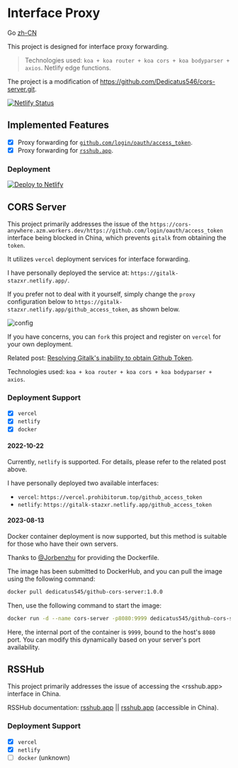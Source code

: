 # Interface Proxy

Go [zh-CN](docs/README.zh.md)

This project is designed for interface proxy forwarding.

> Technologies used: `koa + koa router + koa cors + koa bodyparser + axios`.
> Netlify edge functions.

The project is a modification of <https://github.com/Dedicatus546/cors-server.git>.

[![Netlify Status](https://api.netlify.com/api/v1/badges/dd25daa3-d576-4164-9bb3-f3748a91df81/deploy-status)](https://app.netlify.com/sites/gitalk-stazxr/deploys)

## Implemented Features

- [x] Proxy forwarding for [`github.com/login/oauth/access_token`](#cors-server).
- [x] Proxy forwarding for [`rsshub.app`](#rsshub).

### Deployment

[![Deploy to Netlify](https://www.netlify.com/img/deploy/button.svg)](https://app.netlify.com/start/deploy?repository=https://github.com/talentestors/proxy-interface)

## CORS Server

This project primarily addresses the issue of the `https://cors-anywhere.azm.workers.dev/https://github.com/login/oauth/access_token` interface being blocked in China, which prevents `gitalk` from obtaining the `token`.

It utilizes `vercel` deployment services for interface forwarding.

I have personally deployed the service at: `https://gitalk-stazxr.netlify.app/`.

If you prefer not to deal with it yourself, simply change the `proxy` configuration below to `https://gitalk-stazxr.netlify.app/github_access_token`, as shown below.

![config](https://fastly.jsdelivr.net/gh/Dedicatus546/image@main/2022/07/26/202207261450438.avif)

If you have concerns, you can `fork` this project and register on `vercel` for your own deployment.

Related post: [Resolving Gitalk's inability to obtain Github Token](https://prohibitorum.top/7cc2c97a15b4.html).

Technologies used: `koa + koa router + koa cors + koa bodyparser + axios`.

### Deployment Support

- [x] `vercel`
- [x] `netlify`
- [x] `docker`

#### 2022-10-22

Currently, `netlify` is supported. For details, please refer to the related post above.

I have personally deployed two available interfaces:

- `vercel`: `https://vercel.prohibitorum.top/github_access_token`
- `netlify`: `https://gitalk-stazxr.netlify.app/github_access_token`

#### 2023-08-13

Docker container deployment is now supported, but this method is suitable for those who have their own servers.

Thanks to [@Jorbenzhu](https://github.com/jorben) for providing the Dockerfile.

The image has been submitted to DockerHub, and you can pull the image using the following command:

```bash
docker pull dedicatus545/github-cors-server:1.0.0
```

Then, use the following command to start the image:

```bash
docker run -d --name cors-server -p8080:9999 dedicatus545/github-cors-server:1.0.0
```

Here, the internal port of the container is `9999`, bound to the host's `8080` port. You can modify this dynamically based on your server's port availability.

## RSSHub

This project primarily addresses the issue of accessing the <rsshub.app> interface in China.

RSSHub documentation: [rsshub.app](https://docs.rsshub.app/) || [rsshub.app](https://rsshub.netlify.app/) (accessible in China).

### Deployment Support

- [x] `vercel`
- [x] `netlify`
- [ ] `docker` (unknown)
